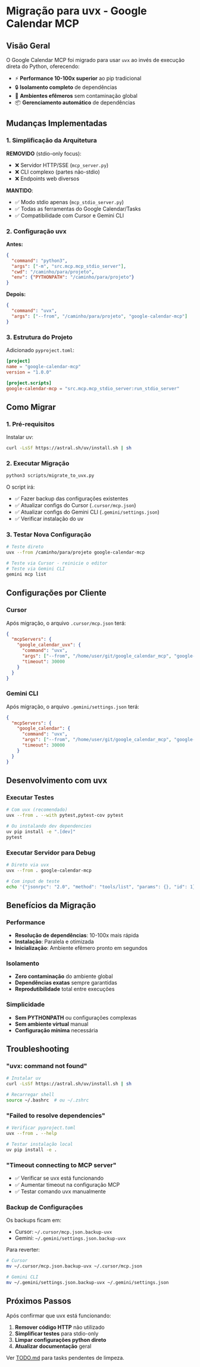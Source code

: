 # Migração para uvx - Google Calendar MCP

## Visão Geral

O Google Calendar MCP foi migrado para usar `uvx` ao invés de execução direta do Python, oferecendo:

- ⚡ **Performance 10-100x superior** ao pip tradicional
- 🔒 **Isolamento completo** de dependências  
- 🧹 **Ambientes efêmeros** sem contaminação global
- 📦 **Gerenciamento automático** de dependências

## Mudanças Implementadas

### 1. Simplificação da Arquitetura

**REMOVIDO** (stdio-only focus):
- ❌ Servidor HTTP/SSE (`mcp_server.py`)
- ❌ CLI complexo (partes não-stdio)
- ❌ Endpoints web diversos

**MANTIDO**:
- ✅ Modo stdio apenas (`mcp_stdio_server.py`)
- ✅ Todas as ferramentas do Google Calendar/Tasks
- ✅ Compatibilidade com Cursor e Gemini CLI

### 2. Configuração uvx

**Antes:**
```json
{
  "command": "python3",
  "args": ["-m", "src.mcp.mcp_stdio_server"],
  "cwd": "/caminho/para/projeto",
  "env": {"PYTHONPATH": "/caminho/para/projeto"}
}
```

**Depois:**
```json
{
  "command": "uvx",
  "args": ["--from", "/caminho/para/projeto", "google-calendar-mcp"]
}
```

### 3. Estrutura do Projeto

Adicionado `pyproject.toml`:
```toml
[project]
name = "google-calendar-mcp"
version = "1.0.0"

[project.scripts]
google-calendar-mcp = "src.mcp.mcp_stdio_server:run_stdio_server"
```

## Como Migrar

### 1. Pré-requisitos

Instalar uv:
```bash
curl -LsSf https://astral.sh/uv/install.sh | sh
```

### 2. Executar Migração

```bash
python3 scripts/migrate_to_uvx.py
```

O script irá:
- ✅ Fazer backup das configurações existentes
- ✅ Atualizar configs do Cursor (`.cursor/mcp.json`)
- ✅ Atualizar configs do Gemini CLI (`.gemini/settings.json`)
- ✅ Verificar instalação do uv

### 3. Testar Nova Configuração

```bash
# Teste direto
uvx --from /caminho/para/projeto google-calendar-mcp

# Teste via Cursor - reinicie o editor
# Teste via Gemini CLI
gemini mcp list
```

## Configurações por Cliente

### Cursor

Após migração, o arquivo `.cursor/mcp.json` terá:
```json
{
  "mcpServers": {
    "google_calendar_uvx": {
      "command": "uvx",
      "args": ["--from", "/home/user/git/google_calendar_mcp", "google-calendar-mcp"],
      "timeout": 30000
    }
  }
}
```

### Gemini CLI

Após migração, o arquivo `.gemini/settings.json` terá:
```json
{
  "mcpServers": {
    "google_calendar": {
      "command": "uvx",
      "args": ["--from", "/home/user/git/google_calendar_mcp", "google-calendar-mcp"],
      "timeout": 30000
    }
  }
}
```

## Desenvolvimento com uvx

### Executar Testes

```bash
# Com uvx (recomendado)
uvx --from . --with pytest,pytest-cov pytest

# Ou instalando dev dependencies
uv pip install -e ".[dev]"
pytest
```

### Executar Servidor para Debug

```bash
# Direto via uvx
uvx --from . google-calendar-mcp

# Com input de teste
echo '{"jsonrpc": "2.0", "method": "tools/list", "params": {}, "id": 1}' | uvx --from . google-calendar-mcp
```

## Benefícios da Migração

### Performance
- **Resolução de dependências**: 10-100x mais rápida
- **Instalação**: Paralela e otimizada
- **Inicialização**: Ambiente efêmero pronto em segundos

### Isolamento
- **Zero contaminação** do ambiente global
- **Dependências exatas** sempre garantidas
- **Reprodutibilidade** total entre execuções

### Simplicidade  
- **Sem PYTHONPATH** ou configurações complexas
- **Sem ambiente virtual** manual
- **Configuração mínima** necessária

## Troubleshooting

### "uvx: command not found"

```bash
# Instalar uv
curl -LsSf https://astral.sh/uv/install.sh | sh

# Recarregar shell
source ~/.bashrc  # ou ~/.zshrc
```

### "Failed to resolve dependencies"

```bash
# Verificar pyproject.toml
uvx --from . --help

# Testar instalação local
uv pip install -e .
```

### "Timeout connecting to MCP server"

- ✅ Verificar se uvx está funcionando
- ✅ Aumentar timeout na configuração MCP
- ✅ Testar comando uvx manualmente

### Backup de Configurações

Os backups ficam em:
- Cursor: `~/.cursor/mcp.json.backup-uvx`  
- Gemini: `~/.gemini/settings.json.backup-uvx`

Para reverter:
```bash
# Cursor
mv ~/.cursor/mcp.json.backup-uvx ~/.cursor/mcp.json

# Gemini CLI  
mv ~/.gemini/settings.json.backup-uvx ~/.gemini/settings.json
```

## Próximos Passos

Após confirmar que uvx está funcionando:

1. **Remover código HTTP** não utilizado
2. **Simplificar testes** para stdio-only
3. **Limpar configurações python direto**
4. **Atualizar documentação** geral

Ver [TODO.md](../../TODO.md) para tasks pendentes de limpeza. 